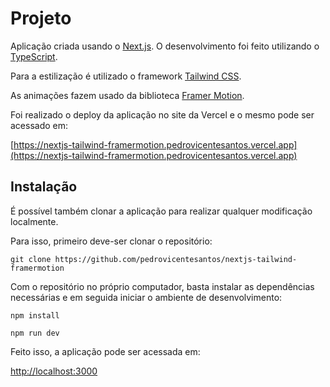 # Projeto

Aplicação criada usando o [Next.js](https://nextjs.org). O desenvolvimento foi feito utilizando o [TypeScript](https://www.typescriptlang.org).

Para a estilização é utilizado o framework [Tailwind CSS](https://tailwindcss.com).

As animações fazem usado da biblioteca [Framer Motion](https://www.framer.com/motion/).

Foi realizado o deploy da aplicação no site da Vercel e o mesmo pode ser acessado em:

[https://nextjs-tailwind-framermotion.pedrovicentesantos.vercel.app](https://nextjs-tailwind-framermotion.pedrovicentesantos.vercel.app)

## Instalação

É possível também clonar a aplicação para realizar qualquer modificação localmente.

Para isso, primeiro deve-ser clonar o repositório:

```
git clone https://github.com/pedrovicentesantos/nextjs-tailwind-framermotion
```

Com o repositório no próprio computador, basta instalar as dependências necessárias e em seguida iniciar o ambiente de desenvolvimento:

```
npm install

npm run dev
```

Feito isso, a aplicação pode ser acessada em: 

[http://localhost:3000](http://localhost:3000)